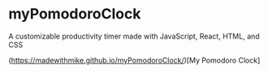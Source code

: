 # myPomodoroClock
A customizable productivity timer made with JavaScript, React, HTML, and CSS

(https://madewithmike.github.io/myPomodoroClock/)[My Pomodoro Clock]
